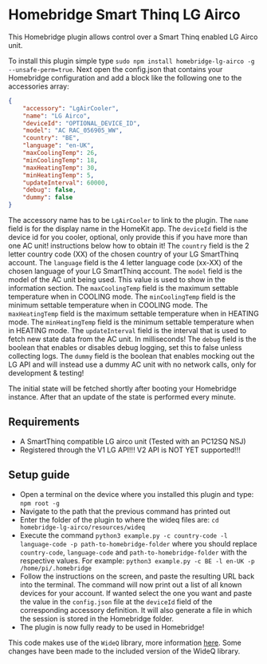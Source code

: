 # Homebridge Smart Thinq LG Airco

This Homebridge plugin allows control over a Smart Thinq enabled LG Airco unit.

To install this plugin simple type `sudo npm install homebridge-lg-airco -g --unsafe-perm=true`.
Next open the config.json that contains your Homebridge configuration and add a block like the following one to the accessories array:

```json
{
    "accessory": "LgAirCooler",
    "name": "LG Airco",
    "deviceId": "OPTIONAL_DEVICE_ID",
    "model": "AC RAC_056905_WW",
    "country": "BE",
    "language": "en-UK",
    "maxCoolingTemp": 26,
    "minCoolingTemp": 18,
    "maxHeatingTemp": 30,
    "minHeatingTemp": 5,
    "updateInterval": 60000,
    "debug": false,
    "dummy": false
}
```

The accessory name has to be `LgAirCooler` to link to the plugin.
The `name` field is for the display name in the HomeKit app.
The `deviceId` field is the device id for you cooler, optional, only provide this if you have more than one AC unit! instructions below how to obtain it!
The `country` field is the 2 letter country code (XX) of the chosen country of your LG SmartThinq account.
The `language` field is the 4 letter language code (xx-XX) of the chosen language of your LG SmartThinq account.
The `model` field is the model of the AC unit being used. This value is used to show in the information section.
The `maxCoolingTemp` field is the maximum settable temperature when in COOLING mode.
The `minCoolingTemp` field is the minimum settable temperature when in COOLING mode.
The `maxHeatingTemp` field is the maximum settable temperature when in HEATING mode.
The `minHeatingTemp` field is the minimum settable temperature when in HEATING mode.
The `updateInterval` field is the interval that is used to fetch new state data from the AC unit. In milliseconds!
The `debug` field is the boolean that enables or disables debug logging, set this to false unless collecting logs.
The `dummy` field is the boolean that enables mocking out the LG API and will instead use a dummy AC unit with no network calls, only for development & testing!

The initial state will be fetched shortly after booting your Homebridge instance. 
After that an update of the state is performed every minute.

## Requirements

- A SmartThinq compatible LG airco unit (Tested with an PC12SQ NSJ)
- Registered through the V1 LG API!!! V2 API is NOT YET supported!!!


## Setup guide

- Open a terminal on the device where you installed this plugin and type: `npm root -g`
- Navigate to the path that the previous command has printed out
- Enter the folder of the plugin to where the wideq files are: `cd homebridge-lg-airco/resources/wideq`
- Execute the command `python3 example.py -c country-code -l language-code -p path-to-homebridge-folder` where you should replace `country-code`, `language-code` and `path-to-homebridge-folder` with the respective values.
  For example: `python3 example.py -c BE -l en-UK -p /home/pi/.homebridge`
- Follow the instructions on the screen, and paste the resulting URL back into the terminal.
  The command will now print out a list of all known devices for your account. If wanted select the one you want and paste the value in the `config.json` file at the `deviceId` field of the corresponding accessory definition.
  It will also generate a file in which the session is stored in the Homebridge folder.
- The plugin is now fully ready to be used in Homebridge!

This code makes use of the `WideQ` library, more information [here](https://github.com/sampsyo/wideq). 
Some changes have been made to the included version of the WideQ library.